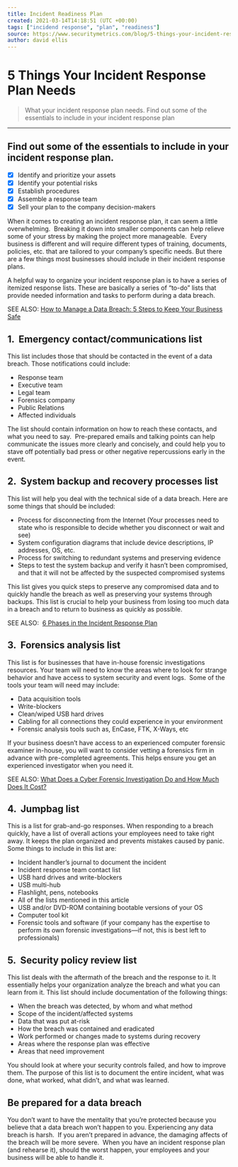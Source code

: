 ```yaml
---
title: Incident Readiness Plan
created: 2021-03-14T14:18:51 (UTC +00:00)
tags: ["incidend response", "plan", "readiness"]
source: https://www.securitymetrics.com/blog/5-things-your-incident-response-plan-needs
author: david ellis
---
```


# 5 Things Your Incident Response Plan Needs

> What your incident response plan needs. Find out some of the essentials to include in your incident response plan

---
## Find out some of the essentials to include in your incident response plan.  

- [X] Identify and prioritize your assets
- [X] Identify your potential risks
- [X] Establish procedures
- [X] Assemble a response team
- [X] Sell your plan to the company decision-makers

When it comes to creating an incident response plan, it can seem a little overwhelming.  Breaking it down into smaller components can help relieve some of your stress by making the project more manageable.  Every business is different and will require different types of training, documents, policies, etc. that are tailored to your company’s specific needs. But there are a few things most businesses should include in their incident response plans.

A helpful way to organize your incident response plan is to have a series of itemized response lists. These are basically a series of “to-do” lists that provide needed information and tasks to perform during a data breach.

SEE ALSO: [How to Manage a Data Breach: 5 Steps to Keep Your Business Safe](https://www.securitymetrics.com/blog/how-manage-data-breach-5-steps-keep-your-business-safe)

## **1\.  Emergency contact/communications list**

This list includes those that should be contacted in the event of a data breach. Those notifications could include:

-   Response team
-   Executive team
-   Legal team
-   Forensics company
-   Public Relations
-   Affected individuals

The list should contain information on how to reach these contacts, and what you need to say.  Pre-prepared emails and talking points can help communicate the issues more clearly and concisely, and could help you to stave off potentially bad press or other negative repercussions early in the event.

## **2\.  System backup and recovery processes list**

This list will help you deal with the technical side of a data breach. Here are some things that should be included:

-   Process for disconnecting from the Internet (Your processes need to state who is responsible to decide whether you disconnect or wait and see)
-   System configuration diagrams that include device descriptions, IP addresses, OS, etc.
-   Process for switching to redundant systems and preserving evidence
-   Steps to test the system backup and verify it hasn’t been compromised, and that it will not be affected by the suspected compromised systems

This list gives you quick steps to preserve any compromised data and to quickly handle the breach as well as preserving your systems through backups. This list is crucial to help your business from losing too much data in a breach and to return to business as quickly as possible.

SEE ALSO:  [6 Phases in the Incident Response Plan](https://www.securitymetrics.com/blog/6-phases-incident-response-plan)

## **3\.  Forensics analysis list**

This list is for businesses that have in-house forensic investigations resources. Your team will need to know the areas where to look for strange behavior and have access to system security and event logs.  Some of the tools your team will need may include:

-   Data acquisition tools
-   Write-blockers
-   Clean/wiped USB hard drives
-   Cabling for all connections they could experience in your environment
-   Forensic analysis tools such as, EnCase, FTK, X-Ways, etc

If your business doesn’t have access to an experienced computer forensic examiner in-house, you will want to consider vetting a forensics firm in advance with pre-completed agreements. This helps ensure you get an experienced investigator when you need it.

SEE ALSO: [What Does a Cyber Forensic Investigation Do and How Much Does It Cost?](https://www.securitymetrics.com/blog/what-does-cyber-forensic-investigation-do-and-how-much-does-it-cost)

## **4\.  Jumpbag list**

This is a list for grab-and-go responses. When responding to a breach quickly, have a list of overall actions your employees need to take right away. It keeps the plan organized and prevents mistakes caused by panic. Some things to include in this list are:



-   Incident handler’s journal to document the incident
-   Incident response team contact list
-   USB hard drives and write-blockers
-   USB multi-hub
-   Flashlight, pens, notebooks
-   All of the lists mentioned in this article
-   USB and/or DVD-ROM containing bootable versions of your OS
-   Computer tool kit
-   Forensic tools and software (if your company has the expertise to perform its own forensic investigations—if not, this is best left to professionals)

## **5\.  Security policy review list**

This list deals with the aftermath of the breach and the response to it. It essentially helps your organization analyze the breach and what you can learn from it. This list should include documentation of the following things:



-   When the breach was detected, by whom and what method
-   Scope of the incident/affected systems
-   Data that was put at-risk
-   How the breach was contained and eradicated
-   Work performed or changes made to systems during recovery
-   Areas where the response plan was effective
-   Areas that need improvement

You should look at where your security controls failed, and how to improve them. The purpose of this list is to document the entire incident, what was done, what worked, what didn’t, and what was learned.

## **Be prepared for a data breach**

You don’t want to have the mentality that you’re protected because you believe that a data breach won’t happen to you. Experiencing any data breach is harsh.  If you aren’t prepared in advance, the damaging affects of the breach will be more severe.  When you have an incident response plan (and rehearse it), should the worst happen, your employees and your business will be able to handle it.
